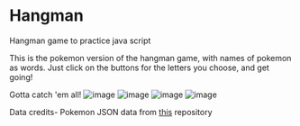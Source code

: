 # Hangman
Hangman game to practice java script

This is the pokemon version of the hangman game, with names of pokemon as words. Just click on the buttons for the letters you choose, and get going!

Gotta catch 'em all!
![image](https://user-images.githubusercontent.com/83284294/131458025-bd25b8e2-c792-4947-b1be-04ba1624a5db.png)
![image](https://user-images.githubusercontent.com/83284294/131458142-65e383a4-682f-4dcb-86a7-c1b6bbbcdfc9.png)
![image](https://user-images.githubusercontent.com/83284294/131458266-ff940859-39a6-4ea6-af8c-56e46c8cbd2a.png)
![image](https://user-images.githubusercontent.com/83284294/131458380-d45b0a7c-6336-4fb5-bae1-6e9107228ecb.png)


Data credits- Pokemon JSON data from [this](https://github.com/sindresorhus/pokemon/blob/239d7bb9de383321f61dcea59cdf2a3034a343ba/data/en.json) repository
